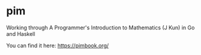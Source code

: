 # pim
Working through A Programmer's Introduction to Mathematics (J Kun) in Go and Haskell

You can find it here: https://pimbook.org/
